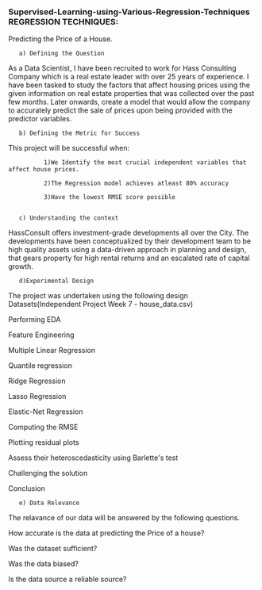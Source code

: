 ### Supervised-Learning-using-Various-Regression-Techniques  REGRESSION TECHNIQUES:

Predicting the Price of a House.

       a) Defining the Question
       
As a Data Scientist, I have been recruited to work for Hass Consulting Company which is a real estate leader with over 25 years of experience. I have been tasked to study the factors that affect housing prices using the given information on real estate properties that was collected over the past few months. Later onwards, create a model that would allow the company to accurately predict the sale of prices upon being provided with the predictor variables.


       b) Defining the Metric for Success
  
This project will be successful when:

              1)We Identify the most crucial independent variables that affect house prices.

              2)The Regression model achieves atleast 80% accuracy

              3)Have the lowest RMSE score possible
              

       c) Understanding the context
       
HassConsult offers investment-grade developments all over the City. The developments have been conceptualized by their development team to be high quality assets using a data-driven approach in planning and design, that gears property for high rental returns and an escalated rate of capital growth.

       d)Experimental Design
       
The project was undertaken using the following design Datasets(Independent Project Week 7 - house_data.csv)

Performing EDA

Feature Engineering

Multiple Linear Regression

Quantile regression

Ridge Regression

Lasso Regression

Elastic-Net Regression

Computing the RMSE

Plotting residual plots

Assess their heteroscedasticity using Barlette's test

Challenging the solution

Conclusion

       e) Data Relevance
       
The relavance of our data will be answered by the following questions.

How accurate is the data at predicting the Price of a house?

Was the dataset sufficient?

Was the data biased?

Is the data source a reliable source?
